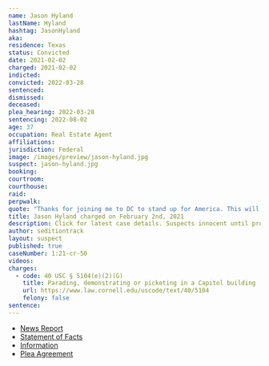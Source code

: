 ```yaml
---
name: Jason Hyland
lastName: Hyland
hashtag: JasonHyland
aka:
residence: Texas
status: Convicted
date: 2021-02-02
charged: 2021-02-02
indicted:
convicted: 2022-03-28
sentenced:
dismissed:
deceased:
plea_hearing: 2022-03-28
sentencing: 2022-08-02
age: 37
occupation: Real Estate Agent
affiliations:
jurisdiction: Federal
image: /images/preview/jason-hyland.jpg
suspect: jason-hyland.jpg
booking:
courtroom:
courthouse:
raid:
perpwalk:
quote: "Thanks for joining me to DC to stand up for America. This will be historic — no matter the outcome"
title: Jason Hyland charged on February 2nd, 2021
description: Click for latest case details. Suspects innocent until proven guilty.
author: seditiontrack
layout: suspect
published: true
caseNumber: 1:21-cr-50
videos:
charges:
  - code: 40 USC § 5104(e)(2)(G)
    title: Parading, demonstrating or picketing in a Capitol building
    url: https://www.law.cornell.edu/uscode/text/40/5104
    felony: false
sentence:
---
```


- [News Report](https://www.dallasnews.com/news/crime/2021/02/04/third-north-texas-real-estate-professional-is-charged-with-storming-us-capitol-building/)
- [Statement of Facts](https://www.justice.gov/usao-dc/case-multi-defendant/file/1487966/download)
- [Information](https://www.justice.gov/usao-dc/case-multi-defendant/file/1379276/download)
- [Plea Agreement](https://www.justice.gov/usao-dc/case-multi-defendant/file/1487961/download)
